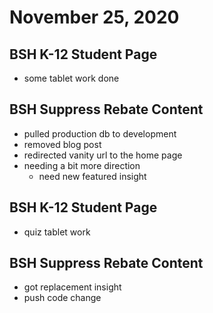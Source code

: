 # November 25, 2020

## BSH K-12 Student Page
- some tablet work done

## BSH Suppress Rebate Content
- pulled production db to development
- removed blog post
- redirected vanity url to the home page
- needing a bit more direction
  - need new featured insight

## BSH K-12 Student Page
- quiz tablet work

## BSH Suppress Rebate Content
- got replacement insight
- push code change